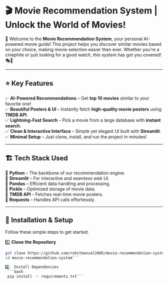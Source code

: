 # 🎬 Movie Recommendation System | Unlock the World of Movies!  

🚀 Welcome to the **Movie Recommendation System**, your personal AI-powered movie guide! This project helps you discover similar movies based on your choice, making movie selection easier than ever. Whether you're a cinephile or just looking for a good watch, this system has got you covered! 🎭🍿  

---

## ⭐ **Key Features**  
✅ **AI-Powered Recommendations** – Get **top 10 movies** similar to your favorite one!  
✅ **Beautiful Posters & UI** – Instantly fetch **high-quality movie posters** using **TMDB API**.  
✅ **Lightning-Fast Search** – Pick a movie from a large database with **instant search**.  
✅ **Clean & Interactive Interface** – Simple yet elegant UI built with **Streamlit**.  
✅ **Minimal Setup** – Just clone, install, and run the project in minutes!  

---

## 🏗 **Tech Stack Used**  
🔹 **Python** – The backbone of our recommendation engine.  
🔹 **Streamlit** – For interactive and seamless web UI.  
🔹 **Pandas** – Efficient data handling and processing.  
🔹 **Pickle** – Optimized storage of movie data.  
🔹 **TMDB API** – Fetches real-time movie posters.  
🔹 **Requests** – Handles API calls effortlessly.  

---

## 🚀 **Installation & Setup**  
Follow these simple steps to get started:  

1️⃣ **Clone the Repository**  
   ```bash
   git clone https://github.com/rohitbansal2005/movie-recommendation-system.git
   cd movie-recommendation-system```

2️⃣  Install Dependencies
    ```bash
    pip install -r requirements.txt```

    




